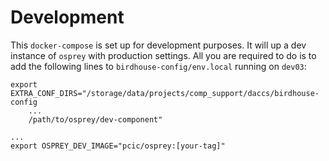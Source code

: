# Development

This `docker-compose` is set up for development purposes. It will up a dev instance of `osprey` with production settings. All you are required to do is to add the following lines to `birdhouse-config/env.local` running on `dev03`:

```
export EXTRA_CONF_DIRS="/storage/data/projects/comp_support/daccs/birdhouse-config
    ...
    /path/to/osprey/dev-component"

...
export OSPREY_DEV_IMAGE="pcic/osprey:[your-tag]"